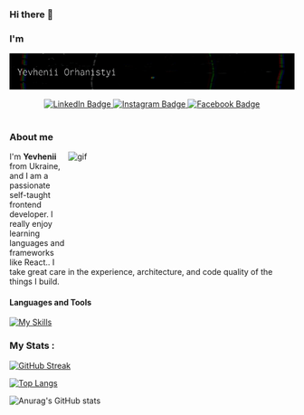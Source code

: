 ### Hi there :wave:
### I'm

![Title gif](img/intro-title.gif)

<div align="center">
  <div id='badges'>
    <a href="https://www.linkedin.com/in/yevhenii-orhanistyi-819094224/">
      <img src="https://img.shields.io/badge/LinkedIn-blue?style=plastic&logo=linkedin&logoColor=white" alt="LinkedIn Badge"/>
    </a>
    <a href="https://www.instagram.com/just_zhenia_/">
       <img src="https://img.shields.io/badge/-Instagram-orange?style=plastic&logo=instagram&logoColor=white" alt="Instagram Badge"/>
    </a>
    <a href="https://www.facebook.com/zhenya.orhanistyi/">
        <img src="https://img.shields.io/badge/-Facebook-blue?style=plastic&logo=facebook&logoColor=white" alt="Facebook Badge"/>
    </a>
  </div>
  <img src="https://komarev.com/ghpvc/?username=yevheniiorhanistyi&style=flat-square&color=blue" alt=""/>
</div>

### About me
<p><img src="https://media.giphy.com/media/dWesBcTLavkZuG35MI/giphy.gif" width="400" height="200" alt="gif" align="right"/>  I'm <b>Yevhenii</b> from Ukraine,  and I am a passionate self-taught frontend developer. I really enjoy learning languages and frameworks like React.. I take great care in the experience, architecture, and code quality of the things I build.</p>

  
#### Languages and Tools
[![My Skills](https://skillicons.dev/icons?i=html,css,bootstrap,git,ts,js,react,redux)](https://skillicons.dev)

### My Stats :

[![GitHub Streak](http://github-readme-streak-stats.herokuapp.com?user=yevheniiorhanistyi&theme=dark&background=000000)](https://git.io/streak-stats)

[![Top Langs](https://github-readme-stats.vercel.app/api/top-langs/?username=yevheniiorhanistyi&layout=compact&theme=vision-friendly-dark)](https://github.com/anuraghazra/github-readme-stats)

![Anurag's GitHub stats](https://github-readme-stats.vercel.app/api?username=yevheniiorhanistyi&hide=contribs,issues&show_icons=true&theme=vision-friendly-dark)
